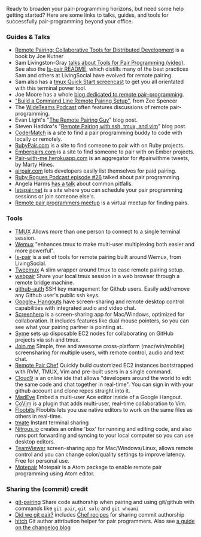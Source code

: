 Ready to broaden your pair-programming horizons, but need some help
getting started? Here are some links to talks, guides, and tools for
successfully pair-programming beyond your office.

### Guides & Talks
- <a href="http://pragprog.com/book/jkrp/remote-pairing">Remote
  Pairing: Collaborative Tools for Distributed Development</a> is a book by Joe Kutner 
- Sam Livingston-Gray <a
  href="http://www.youtube.com/watch?v=W_hsEi_UZHE">talks about Tools
  for Pair Programming (video)</a>.  See also the
  [ls-pair README](https://github.com/livingsocial/ls-pair), which
  distills many of the best practices Sam and others at LivingSocial
  have evolved for remote pairing.
- Sam also has a <a href="http://youtu.be/wKEGA8oEWXw">tmux Quick Start
  screencast</a> to get you all orientated with this terminal power tool.
- Joe Moore has a whole
  [blog dedicated to remote pair-programming](http://remotepairprogramming.com/).
- <a
  href="http://zeespencer.com/articles/building-a-remote-pairing-setup/">"Build
  a Command Line Remote Pairing Setup"</a>, from Zee Spencer
- The [WideTeams Podcast](http://wideteams.com) often features
  discussions of remote pair-programming.
- Evan Light's
  "[The Remote Pairing Guy](http://evan.tiggerpalace.com/articles/2011/10/17/some-people-call-me-the-remote-pairing-guy-/)"
  blog post.
- Steven Haddox's
  "[Remote Pairing with ssh, tmux, and vim](http://blog.stevenhaddox.com/2012/04/11/remote-pairing-with-ssh-tmux-vim/)"
  blog post.
- [CoderMatch](http://www.codermatch.me) is a site to find a pair programming buddy to code with locally or remotely.
- [RubyPair.com](http://rubypair.com/) is a site to find someone to
  pair with on Ruby projects.
- [Emberpairs.com](http://emberpairs.com) is a site to find someone to pair
  with on Ember projects.
- [Pair-with-me.herokuapp.com](http://pair-with-me.herokuapp.com/) is an
  aggregator for #pairwithme tweets, by Marty Hines.
- [airpair.com](http://www.airpair.com) lets developers easily list themselves
  for paid pairing.
- [Ruby Rogues Podcast episode #26](http://rubyrogues.com/026-rr-pair-programming/)
  talked about pair programming.
- Angela Harms [has a talk](http://www.youtube.com/watch?v=OQXEzwXtzJ8) about
  common pitfalls.
- [letspair.net](http://letspair.net) is a site where you can schedule your
  pair programming sessions or join someone else's.
- [Remote pair programmers meetup](http://www.meetup.com/remotepairprogrammers/)
  is a virtual meetup for finding pairs.

### Tools
- [TMUX](http://tmux.sourceforge.net/) Allows more than one person to
  connect to a single terminal session.
- [Wemux](https://github.com/zolrath/wemux) "enhances tmux to make
  multi-user multiplexing both easier and more powerful".
- [ls-pair](https://github.com/livingsocial/ls-pair) is a set of tools
  for remote pairing built around Wemux, from LivingSocial.
- [Tweemux](https://github.com/PeopleAdmin/tweemux) A slim wrapper
  around tmux to ease remote pairing setup.
- [webpair](https://github.com/yarmand/webpair) Share your local tmux
  session in a web browser through a remote bridge machine.
- [github-auth](https://github.com/chrishunt/github-auth) SSH key management
  for Github users. Easily add/remove any Github user's public ssh keys.
- [Google+ Hangouts](http://www.google.com/+/learnmore/hangouts/) have screen-sharing and remote desktop control capabilities with integrated audio and video chat.
- [Screenhero](http://screenhero.com/) is a screen-sharing app for Mac/Windows,
  optimized for collaboration. It includes features like dual mouse pointers,
  so you can see what your pairing partner is pointing at.
- [Syme](http://syme.herokuapp.com/) sets up disposable EC2 nodes for
  collaborating on GitHub projects via ssh and tmux.
- [Join.me](https://join.me/) Simple, free and awesome cross-platform
  (mac/win/mobile) screensharing for multiple users, with remote control,
  audio and text chat.
- [Remote Pair Chef](https://github.com/rondale-sc/remote_pair_chef) Quickly
  build customized EC2 instances bootstrapped with RVM, TMUX, Vim and
  pre-built users in a single command.
- [Cloud9](https://c9.io/site/code-smarter-code-together/) is an online ide
  that allows "developers around the world to edit the same code and chat
  together in real-time". You can sign in with your github account and clone
  repos straight into it.
- [MadEye](http://madeye.io) Embed a multi-user Ace editor inside of a Google
  Hangout.
- [CoVim](https://github.com/FredKSchott/CoVim) is a plugin that adds
  multi-user, real-time collaboration to Vim.
- [Floobits](https://floobits.com/) Floobits lets you use native editors to
  work on the same files as others in real-time.
- [tmate](http://tmate.io/) Instant terminal sharing
- [Nitrous.io](https://www.nitrous.io/) creates an online 'box' for running and editing code, and also runs port forwarding and syncing to your local computer so you can use desktop editors.
- [TeamViewer](http://www.teamviewer.com/) screen-sharing app for Mac/Windows/Linux, allows remote control and you can change color/quality settings to improve latency. Free for personal use.
- [Motepair](https://atom.io/packages/motepair) Motepair is a Atom package to enable remote pair programming using Atom editor.

### Sharing the (commit) credit

- [git-pairing](https://github.com/glg/git-pairing) Share code authorship when pairing and
  using git/github with commands like `git pair`, `git solo` and `git whoami`
- [Did we git pair?](http://pivotallabs.com/did-we-git-pair/) includes
  [Chef recipes](https://github.com/pivotal/pivotal_workstation/blob/master/templates/default/git_scripts_pairs.erb)
  for sharing commit authorship
- [hitch](https://github.com/therubymug/hitch) Git author attribution helper for pair programmers.
  Also see [a guide on the changelog blog](http://thechangelog.com/hitch-git-author-attribution-helper-for-pair-programmers/)
